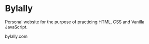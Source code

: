 # Bylally

Personal website for the purpose of practicing HTML, CSS and Vanilla JavaScript.

bylally.com
